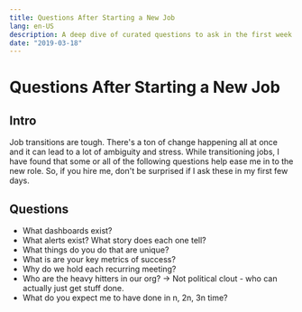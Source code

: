 ```yaml
---
title: Questions After Starting a New Job
lang: en-US
description: A deep dive of curated questions to ask in the first week of a new job
date: "2019-03-18"
---
```

# Questions After Starting a New Job

## Intro

Job transitions are tough.  There's a ton of change happening all at once and it can lead to a lot of ambiguity and stress. While transitioning jobs, I have found that some or all of the following questions help ease me in to the new role.  So, if you hire me, don't be surprised if I ask these in my first few days. 


## Questions
- What dashboards exist? 
- What alerts exist? What story does each one tell? 
- What things do you do that are unique?
- What is are your key metrics of success? 
- Why do we hold each recurring meeting? 
- Who are the heavy hitters in our org?  → Not political clout - who can actually just get stuff done.
- What do you expect me to have done in n, 2n, 3n time? 
